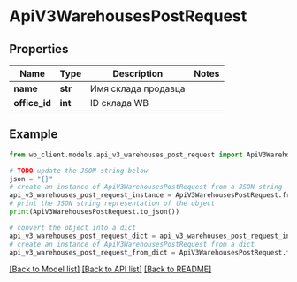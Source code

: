 # ApiV3WarehousesPostRequest


## Properties

Name | Type | Description | Notes
------------ | ------------- | ------------- | -------------
**name** | **str** | Имя склада продавца | 
**office_id** | **int** | ID склада WB | 

## Example

```python
from wb_client.models.api_v3_warehouses_post_request import ApiV3WarehousesPostRequest

# TODO update the JSON string below
json = "{}"
# create an instance of ApiV3WarehousesPostRequest from a JSON string
api_v3_warehouses_post_request_instance = ApiV3WarehousesPostRequest.from_json(json)
# print the JSON string representation of the object
print(ApiV3WarehousesPostRequest.to_json())

# convert the object into a dict
api_v3_warehouses_post_request_dict = api_v3_warehouses_post_request_instance.to_dict()
# create an instance of ApiV3WarehousesPostRequest from a dict
api_v3_warehouses_post_request_from_dict = ApiV3WarehousesPostRequest.from_dict(api_v3_warehouses_post_request_dict)
```
[[Back to Model list]](../README.md#documentation-for-models) [[Back to API list]](../README.md#documentation-for-api-endpoints) [[Back to README]](../README.md)


